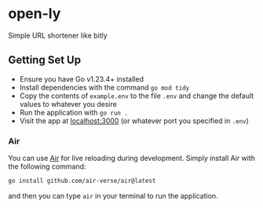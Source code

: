 # open-ly
Simple URL shortener like bitly

## Getting Set Up

- Ensure you have Go v1.23.4+ installed 
- Install dependencies with the command `go mod tidy`
- Copy the contents of `example.env` to the file `.env` and change the default values to whatever you desire
- Run the application with `go run .`
- Visit the app at [localhost:3000](http://localhost:3000) (or whatever port you specified in `.env`)

### Air

You can use [Air](https://github.com/air-verse/air) for live reloading during development. Simply install Air with the following command:

```sh
go install github.com/air-verse/air@latest
```

and then you can type `air` in your terminal to run the application.
